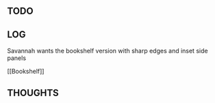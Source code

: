 

## TODO




## LOG
Savannah wants the bookshelf version with sharp edges and inset side panels

[[Bookshelf]]



## THOUGHTS
